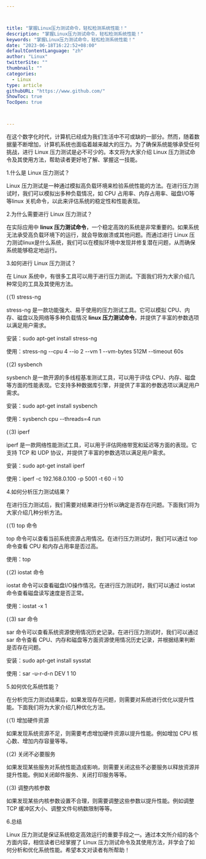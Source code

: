 ```yaml
---



title: "掌握Linux压力测试命令，轻松检测系统性能！"
description: "掌握Linux压力测试命令，轻松检测系统性能！"
keywords: "掌握Linux压力测试命令，轻松检测系统性能！"
date: "2023-06-18T16:22:52+08:00"
defaultContentLanguage: "zh"
author: "Linux"
twitterSite: ""
thumbnail: ""
categories:
  - Linux
type: article
githubURL: "https://www.github.com/"
ShowToc: true
TocOpen: true



---
```


在这个数字化时代，计算机已经成为我们生活中不可或缺的一部分。然而，随着数据量不断增加，计算机系统也面临着越来越大的压力。为了确保系统能够承受任何挑战，进行 Linux 压力测试是必不可少的。本文将为大家介绍 Linux 压力测试命令及其使用方法，帮助读者更好地了解、掌握这一技能。

1.什么是 Linux 压力测试？

Linux 压力测试是一种通过模拟高负载环境来检验系统性能的方法。在进行压力测试时，我们可以模拟出多种负载情况，如 CPU 占用率、内存占用率、磁盘I/O等等linux 关机命令，以此来评估系统的稳定性和性能表现。

2.为什么需要进行 Linux 压力测试？

在实际应用中 **linux 压力测试命令**，一个稳定高效的系统是非常重要的。如果系统无法承受高负载环境下的运行，就会导致崩溃或其他问题。而通过进行 Linux 压力测试linux是什么系统，我们可以在模拟环境中发现并修复潜在问题，从而确保系统能够稳定地运行。

3.如何进行 Linux 压力测试？

在 Linux 系统中，有很多工具可以用于进行压力测试。下面我们将为大家介绍几种常见的工具及其使用方法。

(（1) stress-ng

stress-ng 是一款功能强大、易于使用的压力测试工具。它可以模拟 CPU、内存、磁盘以及网络等多种负载情况 **linux 压力测试命令**，并提供了丰富的参数选项以满足用户需求。

安装：sudo apt-get install stress-ng

使用：stress-ng --cpu 4 --io 2 --vm 1 --vm-bytes 512M --timeout 60s

(（2) sysbench

sysbench 是一款开源的多线程基准测试工具，可以用于评估 CPU、内存、磁盘等方面的性能表现。它支持多种数据库引擎，并提供了丰富的参数选项以满足用户需求。

安装：sudo apt-get install sysbench

使用：sysbench cpu --threads=4 run

(（3) iperf

iperf 是一款网络性能测试工具，可以用于评估网络带宽和延迟等方面的表现。它支持 TCP 和 UDP 协议，并提供了丰富的参数选项以满足用户需求。

安装：sudo apt-get install iperf

使用：iperf -c 192.168.0.100 -p 5001 -t 60 -i 10

4.如何分析压力测试结果？

在进行压力测试后，我们需要对结果进行分析以确定是否存在问题。下面我们将为大家介绍几种分析方法。

(（1) top 命令

top 命令可以查看当前系统资源占用情况。在进行压力测试时，我们可以通过 top 命令查看 CPU 和内存占用率是否过高。

使用：top

(（2) iostat 命令

iostat 命令可以查看磁盘I/O操作情况。在进行压力测试时，我们可以通过 iostat 命令查看磁盘读写速度是否正常。

使用：iostat -x 1

(（3) sar 命令

sar 命令可以查看系统资源使用情况历史记录。在进行压力测试时，我们可以通过 sar 命令查看 CPU、内存和磁盘等方面资源使用情况历史记录，并根据结果判断是否存在问题。

安装：sudo apt-get install sysstat

使用：sar -u-r-d-n DEV 1 10

5.如何优化系统性能？

在分析完压力测试结果后，如果发现存在问题，则需要对系统进行优化以提升性能。下面我们将为大家介绍几种优化方法。

(（1) 增加硬件资源

如果发现系统资源不足，则需要考虑增加硬件资源以提升性能。例如增加 CPU 核心数、增加内存容量等等。

(（2) 关闭不必要服务

如果发现某些服务对系统性能造成影响，则需要关闭这些不必要服务以释放资源并提升性能。例如关闭邮件服务、关闭打印服务等等。

(（3) 调整内核参数

如果发现某些内核参数设置不合理，则需要调整这些参数以提升性能。例如调整 TCP 缓冲区大小、调整文件句柄数限制等等。

6.总结

Linux 压力测试是保证系统稳定高效运行的重要手段之一。通过本文所介绍的各个方面内容，相信读者已经掌握了 Linux 压力测试命令及其使用方法，并学会了如何分析和优化系统性能。希望本文对读者有所帮助！
